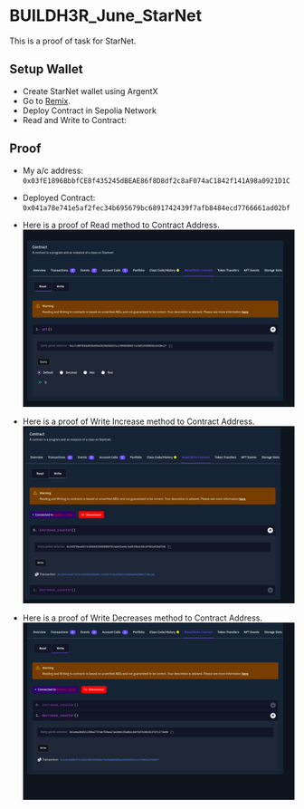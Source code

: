 # BUILDH3R_June_StarNet

This is a proof of task for StarNet.

## Setup Wallet
- Create StarNet wallet using ArgentX
- Go to [Remix](https://remix.ethereum.org).
- Deploy Contract in Sepolia Network
- Read and Write to Contract:

## Proof
- My a/c address: `0x03fE1896BbbfCE8f435245dBEAE86f8D8df2c8aF074aC1842f141A98a0921D1C`
- Deployed Contract: `0x041a78e741e5af2fec34b695679bc6891742439f7afb8484ecd7766661ad02bf`
- Here is a proof of Read method to Contract Address.
    <img src=./Assets/read.png>

- Here is a proof of Write Increase method to Contract Address.
    <img src=./Assets/write-increase.png>

- Here is a proof of Write Decreases method to Contract Address.
    <img src=./Assets/write-decrease.png>